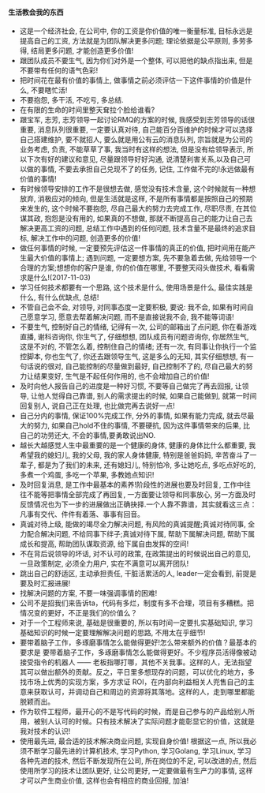 #### 生活教会我的东西

* 这是一个经济社会, 在公司中, 你的工资是你价值的唯一衡量标准, 目标永远是提高自己的工资, 方法就是为团队解决更多问题; 理论依据是公平原则, 多劳多得, 结局更多问题, 才能创造更多价值!
* 跟团队成员不要生气, 因为你们对外是一个整体, 可以把他的缺点指出来, 但是不要带有任何的语气色彩!
* 把时间花在最有价值的事情上, 做事情之前必须评估一下这件事情的价值是什么, 不要瞎忙活!
* 不要抱怨, 多干活, 不吃亏, 多总结.
* 在有限的生命的时间里整天耷拉个脸给谁看?
* 跟宝军, 志芳, 志芳领导一起讨论RMQ的方案的时候, 我感受到志芳领导的话很重要, 消息队列很重要, 一定要认真对待, 自己能百分百维护的时候才可以选择自己搭建维护, 要不就招人, 要么就是用公有云的消息队列, 宗旨就是为公司的业务考虑, 负责, 不能草草了事, 我当时有这样的想法, 但是没有给领导表示, 所以下次有好的建议和意见, 尽量跟领导好好沟通, 说清楚利害关系,以及自己可以做的事情, 不要去承担自己兑现不了的任务, 记住, 工作做不完的!永远做最有价值的事情!
* 有时候领导安排的工作不是很想去做, 感觉没有技术含量, 这个时候就有一种想放弃, 消极应对的倾向, 但是生活就是这样, 不是所有事情都是按照自己的预期来发生的, 这个时候不要抱怨, 尽自己最大的努力去完成工作, 尽职尽责, 在其位谋其政, 抱怨是没有用的, 如果真的不想做, 那就不断提高自己的能力让自己去解决更高工资的问题, 总结工作中遇到的任何问题, 技术含量不是最终的追求目标, 解决工作中的问题, 创造更多的价值!
* 做任何事情的时候, 一定要预先评估这一件事情的真正的价值, 把时间用在能产生最大价值的事情上; 遇到问题, 一定要想方案, 先不要急着去做, 先给领导一个合理的方案;想想你的客户是谁, 你的价值在哪里, 不要整天闷头做技术, 看看需求是什么!(2017-11-03)
* 学习任何技术都要有一个思路, 这个技术是什么, 使用场景是什么, 最佳实践是什么, 有什么优缺点, 总结!
* 不管自己会不会, 对领导, 对同事态度一定要积极, 要说: 我不会, 如果有时间自己愿意学习, 愿意去帮着解决问题, 而不是直接说我不会, 我不能等词语!
* 不要生气, 控制好自己的情绪, 记得有一次, 公司的邮箱出了点问题, 你在看游戏直播, 谢科咨询你, 你生气了, 仔细想想, 团队成员有问题咨询你, 你居然生气, 这是不对的, 不管怎么着, 控制住自己的情绪; 还有一次, 有同事让你执行一个监控脚本, 你也生气了, 你还去跟领导生气, 这是多么的无知, 其实仔细想想, 有一句话说的很对, 自己能控制的尽量做到最好, 自己控制不了的, 尽自己最大的努力让结果变好, 生气是不起任何作用的, 也不会增加自己的价值!
* 及时向他人报告自己的进度是一种好习惯, 不要等自己做完了再去回报, 让领导, 让他人觉得自己靠谱, 别人的需求提出的时候, 如果自己能做到, 就第一时间回复别人, 说自己正在处理, 也比做完再去说好一点!
* 自己分内的事情, 保证100%完成工作, 分外的事情, 如果有能力完成, 就去尽最大的努力, 如果自己hold不住的事情, 不要硬抗, 因为这件事情带来的后果, 比自己的功劳还大, 不会的事情,要勇敢说出NO.
* 越长大越感觉人生中最重要的是一个健康的身体, 健康的身体比什么都重要, 我希望我的媳妇儿, 我的父母, 我的家人身体健康, 特别是爸爸妈妈, 辛苦奋斗了一辈子, 都是为了我们的未来, 还有媳妇儿, 特别怕冷, 多让她吃点, 多吃点好吃的, 多煮一个鸡蛋, 多吃一个苹果, 多教她点知识!
* 及时回复消息, 是工作中最基本的素养!阶段性的进展也要及时回复, 工作中往往不能等把事情全部完成了再回复, 一方面要让领导和同事放心, 另一方面及时反馈情况也为下一步的进展做出正确抉择.一个人靠不靠谱，其实就看这三点：凡事有交代、件件有着落、事事有回音。
* 真诚对待上级, 能做的竭尽全力解决问题, 有风险的真诚提醒;真诚对待同事, 全力配合解决问题, 不给同事下绊子;真诚对待下属, 帮助下属解决问题, 帮助下属成长和提高, 帮助团队谋取资源, 给下属自由发挥的空间!
* 不在背后说领导的坏话, 对不认可的政策, 在政策提出的时候说出自己的意见, 一旦政策制定, 必须全力用户, 实在不满意可以离开团队!
* 跳出自己的舒适区, 主动承担责任, 干脏活累活的人, leader一定会看到, 前提是要及时汇报进展!
* 找解决问题的方案, 不要一味强调事情的困难!
* 公司不是招我们来告诉ta，代码有多烂，制度有多不合理，项目有多糟糕。把情况变的更好，不正是我们的价值么？
* 对于一个工程师来说, 基础是很重要的, 所以有时间一定要扎实基础知识, 学习基础知识的时候一定要理解解决问题的思路, 不用太在乎细节!
* 要带着脑子工作，多琢磨事情怎么能做得更好!怎么带来额外的价值？最基本的要求是 要带着脑子工作，多琢磨事情怎么能做得更好。不少程序员活得像被动接受指令的机器人 —— 老板指哪打哪，其他不关我事。这样的人，无法指望其可以做出额外的贡献。反之，平日里多想现存的问题，可以优化的地方，多找市场上优秀的实现方案，多方求证 ROI，在内部向利益相关人兜售自己的主意来获取认可，并调动自己和周边的资源将其落地。这样的人，走到哪里都能脱颖而出。	
* 作为软件工程师，最开心的不是写代码的时候，而是自己参与的产品给别人所用，被别人认可的时候。只有技术解决了实际问题才能彰显它的价值，这就是我对技术的认识!
* 使用最先进, 最合适的技术解决商业问题, 实现自身价值! 根据这一点, 所以我必须不断学习最先进的计算机技术, 学习Python, 学习Golang, 学习Linux, 学习各种先进的技术, 然后不断发现所在公司, 所在岗位的不足, 可以改进的点, 然后使用所学习的技术让团队更好, 让公司更好, 一定要做最有生产力的事情, 这样才可以产生商业价值, 这样也会有相应的商业回报, 加油!